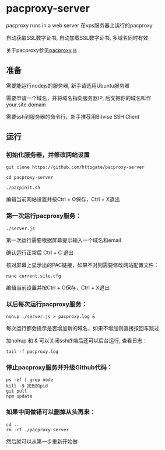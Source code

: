 # pacproxy-server

pacproxy runs in a web server 在vps服务器上运行的pacproxy

自动获取SSL数字证书, 自动加载SSL数字证书, 多域名同时有效

关于pacproxy参见[pacproxy.js](https://github.com/httpgate/pacproxy.js)


## 准备

需要能运行nodejs的服务器, 新手请选用Ubuntu服务器

需要申请一个域名，并将域名指向服务器IP, 后文把你的域名叫作your.site.domain

需要ssh到服务器的命令行，新手推荐用Bitvise SSH Client


## 运行

### 初始化服务器，并修改网站设置

```
git clone https://github.com/httpgate/pacproxy-server

cd pacproxy-server

./pacpinit.sh

```
  编辑当前网站设置并按Ctrl + O保存，Ctrl + X退出


### 第一次运行pacproxy服务：

```
./server.js
```
第一次运行需要根据屏幕提示输入一个域名和email

确认运行正常后 Ctrl + C 退出

核对屏幕上显示出的PAC链接，如果不对则需要修改网站配置文件：

```
nano current.site.cfg 
```
  编辑当前设置并按Ctrl + O保存，Ctrl + X退出

### 以后每次运行pacproxy服务：

```
nohup ./server.js > pacproxy.log & 
```
  每次运行都会提示是否增加新的域名，如果不增加则直接按回车跳过
  
  加nohup 和 & 可以关闭ssh终端后还可以后台运行, 查看日志：

```
tail -f pacproxy.log
```

### 停止pacproxy服务并升级Github代码：

```
ps -ef | grep node
kill -9 找到的pid
git pull
npm update
```

### 如果中间做错可以删掉从头再来：

```
cd ..
rm -rf ./pacproxy-server
```
  然后就可以从第一步重新开始做
